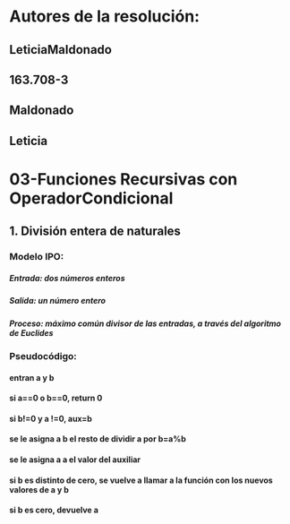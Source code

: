 # Autores de la resolución:
## LeticiaMaldonado
## 163.708-3
## Maldonado
## Leticia
# 03-Funciones Recursivas con OperadorCondicional
## 1. División entera de naturales
### Modelo IPO:
##### Entrada: dos números enteros
##### Salida: un número entero
##### Proceso: máximo común divisor de las entradas, a través del algoritmo de Euclides
### Pseudocódigo:
#### entran a y b
#### si a==0 o b==0, return 0
#### si b!=0 y a !=0, aux=b 
#### se le asigna a b el resto de dividir a por b=a%b
#### se le asigna a a el valor del auxiliar
#### si b es distinto de cero, se vuelve a llamar a la función con los nuevos valores de a y b 
#### si b es cero, devuelve a


